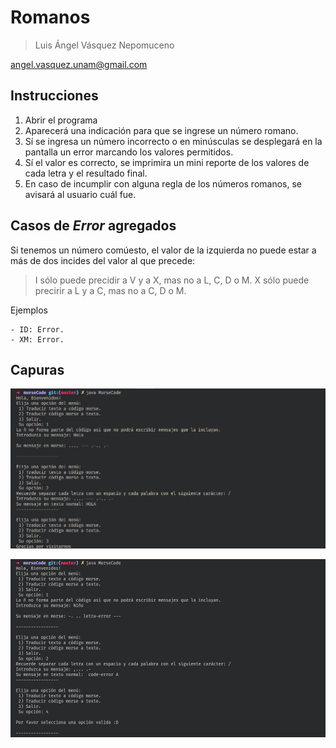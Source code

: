 # Romanos

> Luis Ángel Vásquez Nepomuceno

angel.vasquez.unam@gmail.com

## Instrucciones

1. Abrir el programa
2. Aparecerá una indicación para que se ingrese un número romano.
3. Sí se ingresa un número incorrecto o en minúsculas se desplegará en la pantalla un error marcando los valores permitidos.
4. Sí el valor es correcto, se imprimira un mini reporte de los valores de cada letra y el resultado final.
5. En caso de incumplir con alguna regla de los números romanos, se avisará al usuario cuál fue.

## Casos de ***Error*** agregados

Si tenemos un número comúesto, el valor de la izquierda no puede estar a más de dos incides del valor al que precede:

  > I sólo puede precidir a V y a X, mas no a L, C, D o M.
  > X sólo puede precirir a L y a C, mas no a C, D o M.

  Ejemplos

    - ID: Error.
    - XM: Error.

## Capuras

![General](https://raw.githubusercontent.com/AngelVasquezNep/MorseCode/master/capturas/morseCode-1.png)

![General](https://raw.githubusercontent.com/AngelVasquezNep/MorseCode/master/capturas/morseCode-manejo-errores.png)
